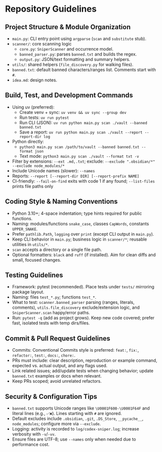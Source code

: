 # Repository Guidelines

## Project Structure & Module Organization
- `main.py`: CLI entry point using `argparse` (`scan` and `substitute` stub).
- `scanner/`: core scanning logic
  - `core.py`: `SniperScanner` and occurrence model.
  - `banned_parser.py`: parses `banned.txt` and builds the regex.
  - `output.py`: JSON/text formatting and summary helpers.
- `utils/`: shared helpers (`file_discovery.py` for walking files).
- `banned.txt`: default banned characters/ranges list. Comments start with `#`.
- `idea.md`: design notes.

## Build, Test, and Development Commands
- Using uv (preferred):
  - Create venv + sync: `uv venv && uv sync --group dev`
  - Run tests: `uv run pytest`
  - Run CLI (JSON): `uv run python main.py scan ./vault --banned banned.txt`
  - Save a report: `uv run python main.py scan ./vault --report --report-dir log`
- Python directly:
  - `python3 main.py scan /path/to/vault --banned banned.txt --format json`
  - Text mode: `python3 main.py scan ./vault --format txt -v`
- Filter by extensions: `--ext .md,.txt`; exclude: `--exclude ".obsidian/*" --exclude node_modules/*`
- Include Unicode names (slower): `--names`
- Reports: `--report [--report-dir DIR] [--report-prefix NAME]`
 - CI-friendly: `--fail-on-find` exits with code 1 if any found; `--list-files` prints file paths only

## Coding Style & Naming Conventions
- Python 3.10+; 4-space indentation; type hints required for public functions.
- Naming: modules/functions `snake_case`, classes `CapWords`, constants `UPPER_SNAKE`.
- Prefer `pathlib.Path`, `logging` over `print` (except CLI output in `main.py`).
- Keep CLI behavior in `main.py`; business logic in `scanner/*`; reusable utilities in `utils/*`.
- `scan` accepts a directory or a single file path.
- Optional formatters: `black` and `ruff` (if installed). Aim for clean diffs and small, focused changes.

## Testing Guidelines
- Framework: pytest (recommended). Place tests under `tests/` mirroring package layout.
- Naming: files `test_*.py`; functions `test_*`.
- What to test: `scanner.banned_parser` parsing (ranges, literals, comments), `utils.file_discovery` exclude/extension logic, and `SniperScanner.scan` happy/error paths.
- Run: `pytest -q` (add as project grows). Keep new code covered; prefer fast, isolated tests with temp dirs/files.

## Commit & Pull Request Guidelines
- Commits: Conventional Commits style is preferred: `feat:`, `fix:`, `refactor:`, `test:`, `docs:`, `chore:`.
- PRs must include: clear description, reproduction or example command, expected vs. actual output, and any flags used.
- Link related issues; add/update tests when changing behavior; update `banned.txt` examples or docs when relevant.
- Keep PRs scoped; avoid unrelated refactors.

## Security & Configuration Tips
- `banned.txt` supports Unicode ranges like `\U0001F600-\U0001F64F` and literal lines (e.g., `✅❌`). Lines starting with `#` are ignored.
- Default excludes include `.obsidian`, `.git`, `.DS_Store`, `__pycache__`, `node_modules`; configure more via `--exclude`.
- Logging: activity is recorded to `log/codex-sniper.log`; increase verbosity with `-v`/`-vv`.
- Ensure files are UTF-8; use `--names` only when needed due to performance cost.
